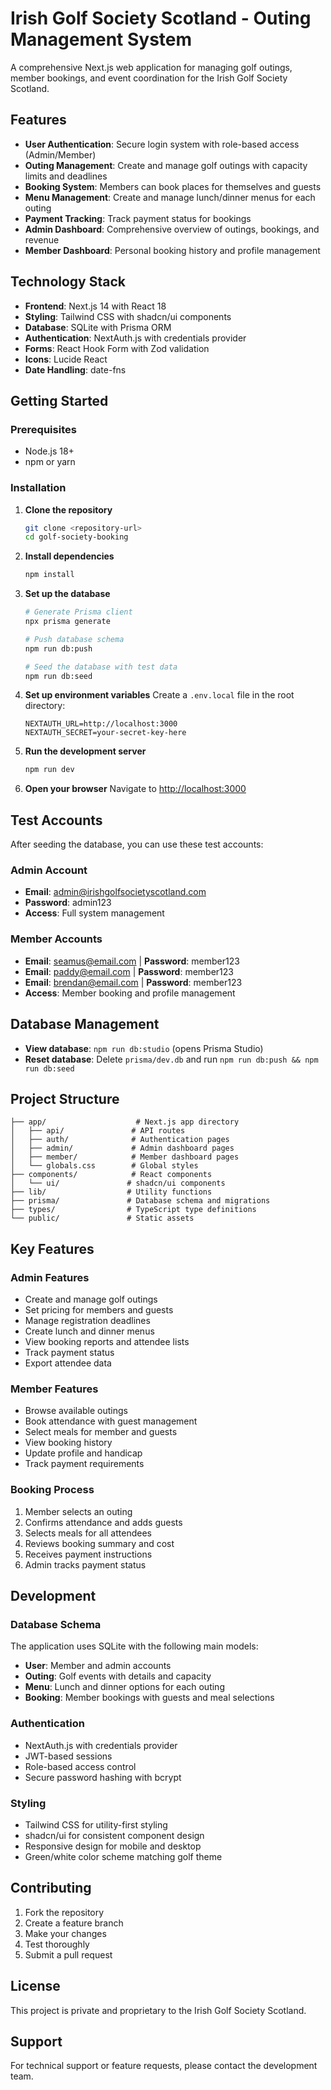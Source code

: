 # Irish Golf Society Scotland - Outing Management System

A comprehensive Next.js web application for managing golf outings, member bookings, and event coordination for the Irish Golf Society Scotland.

## Features

- **User Authentication**: Secure login system with role-based access (Admin/Member)
- **Outing Management**: Create and manage golf outings with capacity limits and deadlines
- **Booking System**: Members can book places for themselves and guests
- **Menu Management**: Create and manage lunch/dinner menus for each outing
- **Payment Tracking**: Track payment status for bookings
- **Admin Dashboard**: Comprehensive overview of outings, bookings, and revenue
- **Member Dashboard**: Personal booking history and profile management

## Technology Stack

- **Frontend**: Next.js 14 with React 18
- **Styling**: Tailwind CSS with shadcn/ui components
- **Database**: SQLite with Prisma ORM
- **Authentication**: NextAuth.js with credentials provider
- **Forms**: React Hook Form with Zod validation
- **Icons**: Lucide React
- **Date Handling**: date-fns

## Getting Started

### Prerequisites

- Node.js 18+ 
- npm or yarn

### Installation

1. **Clone the repository**
   ```bash
   git clone <repository-url>
   cd golf-society-booking
   ```

2. **Install dependencies**
   ```bash
   npm install
   ```

3. **Set up the database**
   ```bash
   # Generate Prisma client
   npx prisma generate
   
   # Push database schema
   npm run db:push
   
   # Seed the database with test data
   npm run db:seed
   ```

4. **Set up environment variables**
   Create a `.env.local` file in the root directory:
   ```env
   NEXTAUTH_URL=http://localhost:3000
   NEXTAUTH_SECRET=your-secret-key-here
   ```

5. **Run the development server**
   ```bash
   npm run dev
   ```

6. **Open your browser**
   Navigate to [http://localhost:3000](http://localhost:3000)

## Test Accounts

After seeding the database, you can use these test accounts:

### Admin Account
- **Email**: admin@irishgolfsocietyscotland.com
- **Password**: admin123
- **Access**: Full system management

### Member Accounts
- **Email**: seamus@email.com | **Password**: member123
- **Email**: paddy@email.com | **Password**: member123  
- **Email**: brendan@email.com | **Password**: member123
- **Access**: Member booking and profile management

## Database Management

- **View database**: `npm run db:studio` (opens Prisma Studio)
- **Reset database**: Delete `prisma/dev.db` and run `npm run db:push && npm run db:seed`

## Project Structure

```
├── app/                    # Next.js app directory
│   ├── api/               # API routes
│   ├── auth/              # Authentication pages
│   ├── admin/             # Admin dashboard pages
│   ├── member/            # Member dashboard pages
│   └── globals.css        # Global styles
├── components/            # React components
│   └── ui/               # shadcn/ui components
├── lib/                  # Utility functions
├── prisma/               # Database schema and migrations
├── types/                # TypeScript type definitions
└── public/               # Static assets
```

## Key Features

### Admin Features
- Create and manage golf outings
- Set pricing for members and guests
- Manage registration deadlines
- Create lunch and dinner menus
- View booking reports and attendee lists
- Track payment status
- Export attendee data

### Member Features
- Browse available outings
- Book attendance with guest management
- Select meals for member and guests
- View booking history
- Update profile and handicap
- Track payment requirements

### Booking Process
1. Member selects an outing
2. Confirms attendance and adds guests
3. Selects meals for all attendees
4. Reviews booking summary and cost
5. Receives payment instructions
6. Admin tracks payment status

## Development

### Database Schema
The application uses SQLite with the following main models:
- **User**: Member and admin accounts
- **Outing**: Golf events with details and capacity
- **Menu**: Lunch and dinner options for each outing
- **Booking**: Member bookings with guests and meal selections

### Authentication
- NextAuth.js with credentials provider
- JWT-based sessions
- Role-based access control
- Secure password hashing with bcrypt

### Styling
- Tailwind CSS for utility-first styling
- shadcn/ui for consistent component design
- Responsive design for mobile and desktop
- Green/white color scheme matching golf theme

## Contributing

1. Fork the repository
2. Create a feature branch
3. Make your changes
4. Test thoroughly
5. Submit a pull request

## License

This project is private and proprietary to the Irish Golf Society Scotland.

## Support

For technical support or feature requests, please contact the development team. 